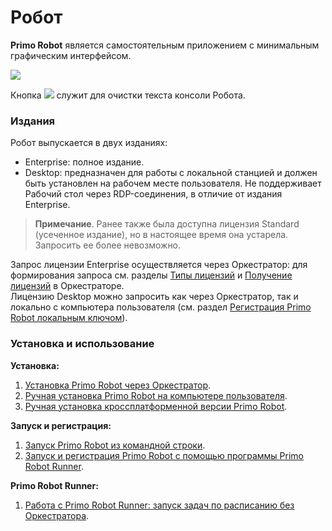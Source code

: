 # Робот

**Primo Robot** является самостоятельным приложением с минимальным графическим интерфейсом.

![](<../../.gitbook/assets/0 (8).png>)

Кнопка ![](<../../.gitbook/assets/4 (8).png>) служит для очистки текста консоли Робота.

### Издания

Робот выпускается в двух изданиях:

* Enterprise: полное издание.
* Desktop: предназначен для работы с локальной станцией и должен быть установлен на рабочем месте пользователя. Не поддерживает Рабочий стол через RDP-соединения, в отличие от издания Enterprise.

> **Примечание**. Ранее также была доступна лицензия Standard (усеченное издание), но в настоящее время она устарела. Запросить ее более невозможно.

Запрос лицензии Enterprise осуществляется через Оркестратор: для формирования запроса см. разделы [Типы лицензий](https://docs.primo-rpa.ru/primo-rpa/orchestrator/settings/licensing/license-types) и [Получение лицензий](https://docs.primo-rpa.ru/primo-rpa/orchestrator/settings/licensing/new-license) в Оркестраторе.\
Лицензию Desktop можно запросить как через Оркестратор, так и локально с компьютера пользователя (см. раздел [Регистрация Primo Robot локальным ключом](https://docs.primo-rpa.ru/primo-rpa/primo-robot/robot-runner/registration-desktop)).

### Установка и использование

**Установка:**

1. [Установка Primo Robot через Оркестратор](https://docs.primo-rpa.ru/primo-rpa/orchestrator/settings/upload-robot). 
2. [Ручная установка Primo Robot на компьютере пользователя](https://docs.primo-rpa.ru/primo-rpa/primo-robot/install_robot). 
3. [Ручная установка кроссплатформенной версии Primo Robot](https://docs.primo-rpa.ru/primo-rpa/primo-robot/install_robot_core).

**Запуск и регистрация:**

1. [Запуск Primo Robot из командной строки](https://docs.primo-rpa.ru/primo-rpa/primo-robot/launch-command).
2. [Запуск и регистрация Primo Robot с помощью программы Primo Robot Runner](https://docs.primo-rpa.ru/primo-rpa/primo-robot/robot-runner/registration-desktop).

**Primo Robot Runner:**

1. [Работа с Primo Robot Runner: запуск задач по расписанию без Оркестратора](https://docs.primo-rpa.ru/primo-rpa/primo-robot/robot-runner/README).




